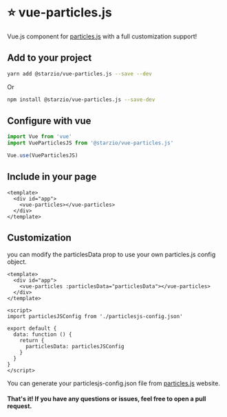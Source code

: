 # :star: vue-particles.js 
Vue.js component for [particles.js](https://vincentgarreau.com/particles.js/) with a full customization support!

## Add to your project
```bash
yarn add @starzio/vue-particles.js --save --dev
```
Or
```bash
npm install @starzio/vue-particles.js --save-dev
```

## Configure with vue
```javascript
import Vue from 'vue'
import VueParticlesJS from '@starzio/vue-particles.js'

Vue.use(VueParticlesJS)
```

## Include in your page
```vue
<template>
  <div id="app">
    <vue-particles></vue-particles>
  </div>
</template>
```


## Customization
you can modify the particlesData prop to use your own particles.js config object.
```vue
<template>
  <div id="app">
    <vue-particles :particlesData="particlesData"></vue-particles>
  </div>
</template>

<script>
import particlesJSConfig from './particlesjs-config.json'

export default {
  data: function () {
    return {
      particlesData: particlesJSConfig
    }
  }
}
</script>
```
You can generate your particlesjs-config.json file from [particles.js](https://vincentgarreau.com/particles.js/) website.

#### That's it! If you have any questions or issues, feel free to open a pull request.
